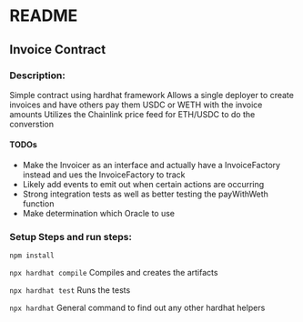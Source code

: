 # README

## Invoice Contract

### Description:

Simple contract using hardhat framework
Allows a single deployer to create invoices and have others pay them USDC or WETH with the invoice amounts
Utilizes the Chainlink price feed for ETH/USDC to do the converstion

#### TODOs
* Make the Invoicer as an interface and actually have a InvoiceFactory instead and ues the InvoiceFactory to track
* Likely add events to emit out when certain actions are occurring
* Strong integration tests as well as better testing the payWithWeth function
* Make determination which Oracle to use

### Setup Steps and run steps:

```npm install```

```npx hardhat compile```
Compiles and creates the artifacts

```npx hardhat test```
Runs the tests

```npx hardhat```
General command to find out any other hardhat helpers
